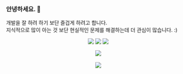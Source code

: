 ### 안녕하세요. 👋

개발을 잘 하려 하기 보단 즐겁게 하려고 합니다. <br/>
지식적으로 많이 아는 것 보단 현실적인 문제를 해결하는데 더 관심이 많습니다. :)

<div align="center">
	<img src="https://img.shields.io/badge/Java-007396?style=flat&logo=Java&logoColor=white" />
	<img src="https://img.shields.io/badge/HTML5-E34F26?style=flat&logo=HTML5&logoColor=white" />
	<img src="https://img.shields.io/badge/CSS3-1572B6?style=flat&logo=CSS3&logoColor=white" />
  
  <img src="https://github-readme-stats.vercel.app/api/top-langs/?username=Leeseunghyun&layout=compact"><br><br>
  <img src="https://github-readme-stats.vercel.app/api?username=Leeseunghyun&show_icons=true">
</div>


